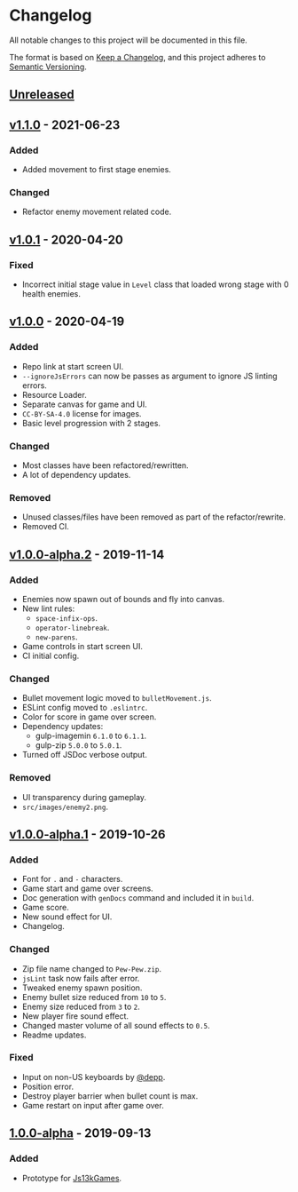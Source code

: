 # Changelog

All notable changes to this project will be documented in this file.

The format is based on [Keep a Changelog](https://keepachangelog.com/en/1.0.0/),
and this project adheres to [Semantic Versioning](https://semver.org/spec/v2.0.0.html).

## [Unreleased]

## [v1.1.0] - 2021-06-23

### Added

- Added movement to first stage enemies.

### Changed

- Refactor enemy movement related code.

## [v1.0.1] - 2020-04-20

### Fixed

- Incorrect initial stage value in `Level` class that loaded wrong stage with 0 health enemies.

## [v1.0.0] - 2020-04-19

### Added

- Repo link at start screen UI.
- `--ignoreJsErrors` can now be passes as argument to ignore JS linting errors.
- Resource Loader.
- Separate canvas for game and UI.
- `CC-BY-SA-4.0` license for images.
- Basic level progression with 2 stages.

### Changed

- Most classes have been refactored/rewritten.
- A lot of dependency updates.

### Removed

- Unused classes/files have been removed as part of the refactor/rewrite.
- Removed CI.

## [v1.0.0-alpha.2] - 2019-11-14

### Added

- Enemies now spawn out of bounds and fly into canvas.
- New lint rules:
  - `space-infix-ops`.
  - `operator-linebreak`.
  - `new-parens`.
- Game controls in start screen UI.
- CI initial config.

### Changed

- Bullet movement logic moved to `bulletMovement.js`.
- ESLint config moved to `.eslintrc`.
- Color for score in game over screen.
- Dependency updates:
  - gulp-imagemin `6.1.0` to `6.1.1`.
  - gulp-zip `5.0.0` to `5.0.1`.
- Turned off JSDoc verbose output.

### Removed

- UI transparency during gameplay.
- `src/images/enemy2.png`.

## [v1.0.0-alpha.1] - 2019-10-26

### Added

- Font for `.` and `-` characters.
- Game start and game over screens.
- Doc generation with `genDocs` command and included it in `build`.
- Game score.
- New sound effect for UI.
- Changelog.

### Changed

- Zip file name changed to `Pew-Pew.zip`.
- `jsLint` task now fails after error.
- Tweaked enemy spawn position.
- Enemy bullet size reduced from `10` to `5`.
- Enemy size reduced from `3` to `2`.
- New player fire sound effect.
- Changed master volume of all sound effects to `0.5`.
- Readme updates.

### Fixed

- Input on non-US keyboards by [@depp](https://github.com/depp).
- Position error.
- Destroy player barrier when bullet count is max.
- Game restart on input after game over.

## [1.0.0-alpha] - 2019-09-13

### Added

- Prototype for [Js13kGames](https://js13kgames.com/).

[unreleased]: https://github.com/FR0ST1N/Pew-Pew/compare/master...develop
[v1.1.0]: https://github.com/FR0ST1N/Pew-Pew/compare/v1.0.1...v1.1.0
[v1.0.1]: https://github.com/FR0ST1N/Pew-Pew/compare/v1.0.0...v1.0.1
[v1.0.0]: https://github.com/FR0ST1N/Pew-Pew/compare/v1.0.0-alpha.2...v1.0.0
[v1.0.0-alpha.2]: https://github.com/FR0ST1N/Pew-Pew/compare/v1.0.0-alpha.1...v1.0.0-alpha.2
[v1.0.0-alpha.1]: https://github.com/FR0ST1N/Pew-Pew/compare/v1.0.0-alpha...v1.0.0-alpha.1
[1.0.0-alpha]: https://github.com/FR0ST1N/Pew-Pew/releases/tag/v1.0.0-alpha
